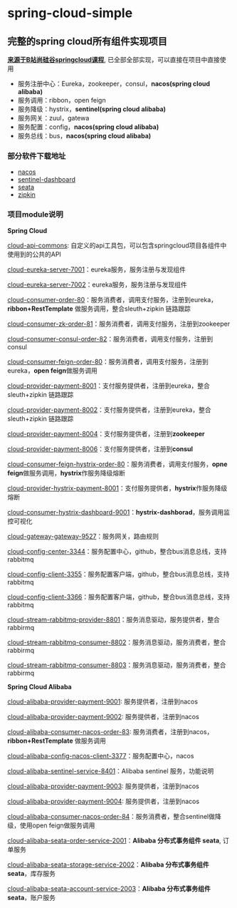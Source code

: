 # spring-cloud-simple

## 完整的spring cloud所有组件实现项目

**[来源于B站尚硅谷springcloud课程](https://www.bilibili.com/video/BV18E411x7eT)**, 已全部全部实现，可以直接在项目中直接使用

- 服务注册中心：Eureka，zookeeper，consul，**nacos(spring cloud alibaba)**
- 服务调用：ribbon，open feign
- 服务降级：hystrix，**sentinel(spring cloud alibaba)**
- 服务网关：zuul，gatewa
- 服务配置：config，**nacos(spring cloud alibaba)**
- 服务总线：bus，**nacos(spring cloud alibaba)**

### 部分软件下载地址
- [nacos](https://github.com/alibaba/nacos/releases)
- [sentinel-dashboard](https://github.com/alibaba/Sentinel/releases)
- [seata](https://github.com/seata/seata/releases)
- [zipkin](https://search.maven.org/remote_content?g=io.zipkin&a=zipkin-server&v=LATEST&c=exec)
### 项目module说明

**Spring Cloud**

[cloud-api-commons](https://github.com/baymux/spring-cloud-simple/tree/master/cloud-api-commons): 自定义的api工具包，可以包含springcloud项目各组件中使用到的公共的API

[cloud-eureka-server-7001](https://github.com/baymux/spring-cloud-simple/tree/master/cloud-eureka-server-7001)：eureka服务，服务注册与发现组件

[cloud-eureka-server-7002](https://github.com/baymux/spring-cloud-simple/tree/master/cloud-eureka-server-7002)：eureka服务，服务注册与发现组件

[cloud-consumer-order-80](https://github.com/baymux/spring-cloud-simple/tree/master/cloud-consumer-order-80)：服务消费者，调用支付服务，注册到eureka，**ribbon+RestTemplate** 做服务调用，整合sleuth+zipkin 链路跟踪

[cloud-consumer-zk-order-81](https://github.com/baymux/spring-cloud-simple/tree/master/cloud-consumer-zk-order-81)：服务消费者，调用支付服务，注册到zookeeper

[cloud-consumer-consul-order-82](https://github.com/baymux/spring-cloud-simple/tree/master/cloud-consumer-consul-order-82)：服务消费者，调用支付服务，注册到consul

[cloud-consumer-feign-order-80](https://github.com/baymux/spring-cloud-simple/tree/master/cloud-consumer-feign-order-80)：服务消费者，调用支付服务，注册到eureka，**open feign**做服务调用

[cloud-provider-payment-8001](https://github.com/baymux/spring-cloud-simple/tree/master/cloud-provider-payment-8001)：支付服务提供者，注册到eureka，整合sleuth+zipkin 链路跟踪

[cloud-provider-payment-8002](https://github.com/baymux/spring-cloud-simple/tree/master/cloud-provider-payment-8002)：支付服务提供者，注册到eureka，整合sleuth+zipkin 链路跟踪

[cloud-provider-payment-8004](https://github.com/baymux/spring-cloud-simple/tree/master/cloud-provider-payment-8004)：支付服务提供者，注册到**zookeeper**

[cloud-provider-payment-8006](https://github.com/baymux/spring-cloud-simple/tree/master/cloud-provider-payment-8006)：支付服务提供者，注册到**consul**

[cloud-consumer-feign-hystrix-order-80](https://github.com/baymux/spring-cloud-simple/tree/master/cloud-consumer-feign-hystrix-order-80)：服务消费者，调用支付服务，**opne feign**做服务调用，**hystrix**作服务降级熔断

[cloud-provider-hystrix-payment-8001](https://github.com/baymux/spring-cloud-simple/tree/master/cloud-provider-hystrix-payment-8001)：支付服务提供者，**hystrix**作服务降级熔断

[cloud-consumer-hystrix-dashboard-9001](https://github.com/baymux/spring-cloud-simple/tree/master/cloud-consumer-hystrix-dashboard-9001)：**hystrix-dashborad**，服务调用监控可视化

[cloud-gateway-gateway-9527](https://github.com/baymux/spring-cloud-simple/tree/master/cloud-gateway-gateway-9527)：服务网关，路由规则

[cloud-config-center-3344](https://github.com/baymux/spring-cloud-simple/tree/master/cloud-config-client-3344)：服务配置中心，github，整合bus消息总线，支持rabbitmq

[cloud-config-client-3355](https://github.com/baymux/spring-cloud-simple/tree/master/cloud-config-client-3355)：服务配置客户端，github，整合bus消息总线，支持rabbitmq

[cloud-config-client-3366](https://github.com/baymux/spring-cloud-simple/tree/master/cloud-config-client-3366)：服务配置客户端，github，整合bus消息总线，支持rabbitmq

[cloud-stream-rabbitmq-provider-8801](https://github.com/baymux/spring-cloud-simple/tree/master/cloud-stream-rabbitmq-provider-8801)：服务消息驱动，服务提供者，整合rabbirmq

[cloud-stream-rabbitmq-consumer-8802](https://github.com/baymux/spring-cloud-simple/tree/master/cloud-stream-rabbitmq-consumer-8802)：服务消息驱动，服务消费者，整合rabbirmq

[cloud-stream-rabbitmq-consumer-8803](https://github.com/baymux/spring-cloud-simple/tree/master/cloud-stream-rabbitmq-consumer-8803)：服务消息驱动，服务消费者，整合rabbirmq



**Spring Cloud Alibaba**

[cloud-alibaba-provider-payment-9001](https://github.com/baymux/spring-cloud-simple/tree/master/cloud-alibaba-provider-payment-9001): 服务提供者，注册到nacos

[cloud-alibaba-provider-payment-9002](https://github.com/baymux/spring-cloud-simple/tree/master/cloud-alibaba-provider-payment-9002): 服务提供者，注册到nacos

[cloud-alibaba-consumer-nacos-order-83](https://github.com/baymux/spring-cloud-simple/tree/master/cloud-alibaba-consumer-nacos-order-83): 服务消费者，注册到nacos，**ribbon+RestTemplate** 做服务调用

[cloud-alibaba-config-nacos-client-3377](https://github.com/baymux/spring-cloud-simple/tree/master/cloud-alibaba-config-nacos-client-3377)：服务配置中心，nacos

[cloud-alibaba-sentinel-service-8401](https://github.com/baymux/spring-cloud-simple/tree/master/cloud-alibaba-sentinel-service-8401)：Alibaba sentinel 服务，功能说明

[cloud-alibaba-provider-payment-9003](https://github.com/baymux/spring-cloud-simple/tree/master/cloud-alibaba-provider-payment-9003): 服务提供者，注册到nacos

[cloud-alibaba-provider-payment-9004](https://github.com/baymux/spring-cloud-simple/tree/master/cloud-alibaba-provider-payment-9004): 服务提供者，注册到nacos

[cloud-alibaba-consumer-nacos-order-84](https://github.com/baymux/spring-cloud-simple/tree/master/cloud-alibaba-consumer-nacos-order-84)：服务消费者，整合sentinel做降级，使用open feign做服务调用

[cloud-alibaba-seata-order-service-2001](https://github.com/baymux/spring-cloud-simple/tree/master/cloud-alibaba-seata-order-service-2001)：**Alibaba 分布式事务组件 seata**, 订单服务

[cloud-alibaba-seata-storage-service-2002](https://github.com/baymux/spring-cloud-simple/tree/master/cloud-alibaba-seata-storage-service-2002)：**Alibaba 分布式事务组件 seata**，库存服务

[cloud-alibaba-seata-account-service-2003](https://github.com/baymux/spring-cloud-simple/tree/master/cloud-alibaba-seata-account-service-2003)：**Alibaba 分布式事务组件 seata**，账户服务
